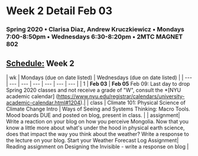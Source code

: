# Week 2 Detail Feb 03

### Spring 2020 • Clarisa Diaz, Andrew Kruczkiewicz • Mondays 7:00-8:50pm • Wednesdays 6:30-8:20pm • 2MTC MAGNET 802

## [Schedule:](./) Week 2

| wk | Mondays \(due on date listed\) | Wednesdays \(due on date listed\) |
| --- | --- | --- | --- | --- | --- | --- |
| 1 | **Feb 03** | **Feb 05**   Feb 09: Last day to drop Spring 2020 classes and not receive a grade of "W", consult the *[NYU academic calendar] (https://www.nyu.edu/registrar/calendars/university-academic-calendar.html#1204).|
| class | Climate 101: Physical Science of Climate Change Intro | Ways of Seeing and Systems Thinking: Macro Tools. Mood boards DUE and posted on blog, present in class. |
| assignment| Write a reaction on your blog on how you perceive Mongolia. Now that you know a little more about what's under the hood in physical earth science, does that impact the way you think about the weather?  Write a response to the lecture on your blog.  Start your Weather Forecast Log Assignment|  Reading assignment on Designing the Invisible - write a response on blog |
